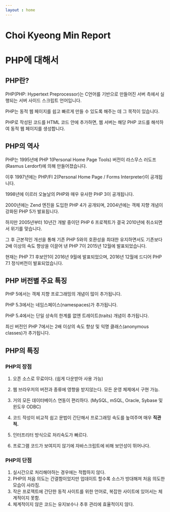 ```yaml
---
layout : home
---
```

# Choi Kyeong Min Report 
# PHP에 대해서
## PHP란?

PHP(PHP: Hypertext Preprocessor)는 C언어를 기반으로 만들어진 서버 측에서 실행되는 서버 사이드 스크립트 언어입니다.

PHP는 동적 웹 페이지를 쉽고 빠르게 만들 수 있도록 해주는 데 그 목적이 있습니다.

PHP로 작성된 코드를 HTML 코드 안에 추가하면, 웹 서버는 해당 PHP 코드를 해석하여 동적 웹 페이지를 생성합니다.

## PHP의 역사

PHP는 1995년에 PHP 1(Personal Home Page Tools) 버전이 라스무스 러도프(Rasmus Lerdorf)에 의해 만들어졌습니다.

이후 1997년에는 PHP/FI 2(Personal Home Page / Forms Interpreter)이 공개됩니다.

1998년에 이르러 오늘날의 PHP와 매우 유사한 PHP 3이 공개됩니다.

2000년에는 Zend 엔진을 도입한 PHP 4가 공개되며, 2004년에는 객체 지향 개념이 강화된 PHP 5가 발표됩니다.

하지만 2005년부터 10년간 개발 중이던 PHP 6 프로젝트가 결국 2010년에 취소되면서 위기를 맞습니다.

그 후 근본적인 개선을 통해 기존 PHP 5와의 호환성을 최대한 유지하면서도 기존보다 2배 이상의 속도 향상을 이끌어 낸 PHP 7이 2015년 12월에 발표되었습니다.

현재는 PHP 7.1 후보안1이 2016년 9월에 발표되었으며, 2016년 12월에 드디어 PHP 7.1 정식버전이 발표되었습니다.

## PHP 버전별 주요 특징

PHP 5에서는 객체 지향 프로그래밍의 개념이 많이 추가됩니다.

PHP 5.3에서는 네임스페이스(namespaces)가 추가됩니다.

PHP 5.4에서는 단일 상속의 한계를 없앤 트레이트(traits) 개념이 추가됩니다.

최신 버전인 PHP 7에서는 2배 이상의 속도 향상 및 익명 클래스(anonymous classes)가 추가됩니다.

## PHP의 특징

### PHP의 장점

1. 오픈 소스로 무료이다. (쉽게 다운받아 사용 가능)

2. 웹 브라우저의 버전과 종류에 영향을 받지않는다. 모든 운영 체제에서 구현 가능.

3. 거의 모든 데이터베이스 연동이 편리하다. (MySQL, mSQL, Oracle, Sybase 및 윈도우 ODBC)

4. 코드 작성이 비교적 쉽고 문법이 간단해서 프로그래밍 속도를 높여주며 매우 **직관적.**

5. 인터프리터 방식으로 처리속도가 빠르다.

6. 프로그램 코드가 보여지지 않기에 자바스크립트에 비해 보안성이 뛰어나다.

### PHP의 단점

1. 실시간으로 처리해야하는 경우에는 적합하지 않다.
2. PHP의 처음 의도는 간결함이었지만 업데이트 할수록 소스가 방대해져 처음 의도한 모습이 사라짐.
3. 작은 프로젝트에 간단한 동적 사이트를 위한 언어로, 복잡한 사이트에 있어서는 체계적이지 못함.
4. 체계적이지 않은 코드는 유지보수나 추후 관리에 효율적이지 않다.